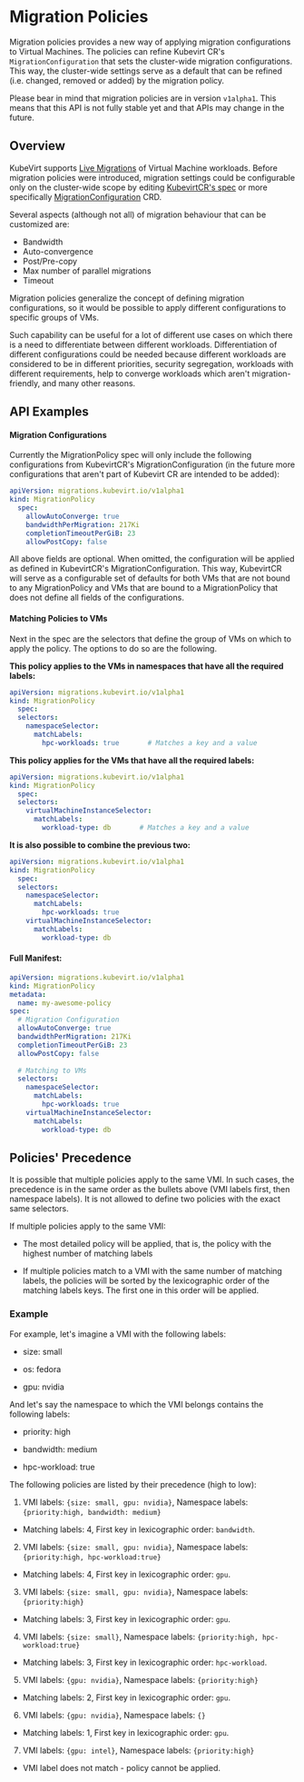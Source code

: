 # Migration Policies

Migration policies provides a new way of applying migration configurations to Virtual Machines. The policies
can refine Kubevirt CR's `MigrationConfiguration` that sets the cluster-wide migration configurations. This way,
the cluster-wide settings serve as a default that can be refined (i.e. changed, removed or added) by the migration
policy.

Please bear in mind that migration policies are in version `v1alpha1`. This means that this API is not fully stable
yet and that APIs may change in the future.

## Overview

KubeVirt supports [Live Migrations](./live_migration.md) of Virtual Machine workloads.
Before migration policies were introduced, migration settings could be configurable only on the cluster-wide
scope by editing [KubevirtCR's spec](https://kubevirt.io/api-reference/master/definitions.html#_v1_kubevirtspec)
or more specifically [MigrationConfiguration](https://kubevirt.io/api-reference/master/definitions.html#_v1_migrationconfiguration)
CRD.

Several aspects (although not all) of migration behaviour that can be customized are:
- Bandwidth
- Auto-convergence
- Post/Pre-copy
- Max number of parallel migrations
- Timeout

Migration policies generalize the concept of defining migration configurations, so it would be
possible to apply different configurations to specific groups of VMs.

Such capability can be useful for a lot of different use cases on which there is a need to differentiate
between different workloads. Differentiation of different configurations could be needed because different
workloads are considered to be in different priorities, security segregation, workloads with different
requirements, help to converge workloads which aren't migration-friendly, and many other reasons.

## API Examples

#### Migration Configurations
Currently the MigrationPolicy spec will only include the following configurations from KubevirtCR's
MigrationConfiguration (in the future more configurations that aren't part of Kubevirt CR are intended to be added):
```yaml
apiVersion: migrations.kubevirt.io/v1alpha1
kind: MigrationPolicy
  spec:
    allowAutoConverge: true
    bandwidthPerMigration: 217Ki
    completionTimeoutPerGiB: 23
    allowPostCopy: false
```

All above fields are optional. When omitted, the configuration will be applied as defined in
KubevirtCR's MigrationConfiguration. This way, KubevirtCR will serve as a configurable set of defaults for both
VMs that are not bound to any MigrationPolicy and VMs that are bound to a MigrationPolicy that does not
define all fields of the configurations.

#### Matching Policies to VMs

Next in the spec are the selectors that define the group of VMs on which to apply the policy. The options to do so
are the following.

**This policy applies to the VMs in namespaces that have all the required labels:**
```yaml
apiVersion: migrations.kubevirt.io/v1alpha1
kind: MigrationPolicy
  spec:
  selectors:
    namespaceSelector:
      matchLabels:
        hpc-workloads: true       # Matches a key and a value 
```

**This policy applies for the VMs that have all the required labels:**
```yaml
apiVersion: migrations.kubevirt.io/v1alpha1
kind: MigrationPolicy
  spec:
  selectors:
    virtualMachineInstanceSelector:
      matchLabels:
        workload-type: db       # Matches a key and a value 
```

**It is also possible to combine the previous two:**
```yaml
apiVersion: migrations.kubevirt.io/v1alpha1
kind: MigrationPolicy
  spec:
  selectors:
    namespaceSelector:
      matchLabels:
        hpc-workloads: true
    virtualMachineInstanceSelector:
      matchLabels:
        workload-type: db
```

#### Full Manifest:

```yaml
apiVersion: migrations.kubevirt.io/v1alpha1
kind: MigrationPolicy
metadata:
  name: my-awesome-policy
spec:
  # Migration Configuration
  allowAutoConverge: true
  bandwidthPerMigration: 217Ki
  completionTimeoutPerGiB: 23
  allowPostCopy: false
  
  # Matching to VMs
  selectors:
    namespaceSelector:
      matchLabels:
        hpc-workloads: true
    virtualMachineInstanceSelector:
      matchLabels:
        workload-type: db
```
## Policies' Precedence

It is possible that multiple policies apply to the same VMI. In such cases, the precedence is in the
same order as the bullets above (VMI labels first, then namespace labels). It is not allowed to define
two policies with the exact same selectors.

If multiple policies apply to the same VMI:
* The most detailed policy will be applied, that is, the policy with the highest number of matching labels

* If multiple policies match to a VMI with the same number of matching labels, the policies will be sorted by the
lexicographic order of the matching labels keys. The first one in this order will be applied.

### Example

For example, let's imagine a VMI with the following labels:

* size: small

* os: fedora

* gpu: nvidia

And let's say the namespace to which the VMI belongs contains the following labels:

* priority: high

* bandwidth: medium

* hpc-workload: true

The following policies are listed by their precedence (high to low):

1) VMI labels: `{size: small, gpu: nvidia}`, Namespace labels: `{priority:high, bandwidth: medium}`
   
  * Matching labels: 4, First key in lexicographic order: `bandwidth`.

2) VMI labels: `{size: small, gpu: nvidia}`, Namespace labels: `{priority:high, hpc-workload:true}`

  * Matching labels: 4, First key in lexicographic order: `gpu`.

3) VMI labels: `{size: small, gpu: nvidia}`, Namespace labels: `{priority:high}`

  * Matching labels: 3, First key in lexicographic order: `gpu`.

4) VMI labels: `{size: small}`, Namespace labels: `{priority:high, hpc-workload:true}`

  * Matching labels: 3, First key in lexicographic order: `hpc-workload`.

5) VMI labels: `{gpu: nvidia}`, Namespace labels: `{priority:high}`

  * Matching labels: 2, First key in lexicographic order: `gpu`.

6) VMI labels: `{gpu: nvidia}`, Namespace labels: `{}`

  * Matching labels: 1, First key in lexicographic order: `gpu`.

7) VMI labels: `{gpu: intel}`, Namespace labels: `{priority:high}`

  * VMI label does not match - policy cannot be applied.
